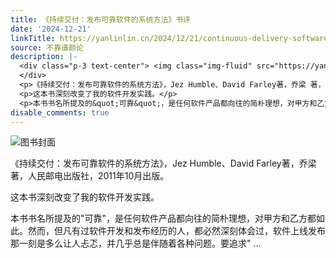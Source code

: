 ```yaml
---
title: 《持续交付：发布可靠软件的系统方法》书评
date: '2024-12-21'
linkTitle: https://yanlinlin.cn/2024/12/21/continuous-delivery-software-book-review/
source: 不靠谱颜论
description: |-
  <div class="p-3 text-center"> <img class="img-fluid" src="https://yanlinlin.cn/images/2024/1221/book-cover.png" alt="图书封面">
  </div>
  <p>《持续交付：发布可靠软件的系统方法》，Jez Humble、David Farley著，乔梁 著，人民邮电出版社，2011年10月出版。</p>
  <p>这本书深刻改变了我的软件开发实践。</p>
  <p>本书书名所提及的&quot;可靠&quot;，是任何软件产品都向往的简朴理想，对甲方和乙方都如此。然而，但凡有过软件开发和发布经历的人，都必然深刻体会过，软件上线发布那一刻是多么让人忐忑，并几乎总是伴随着各种问题。要追求&quot ...
disable_comments: true
---
```

<div class="p-3 text-center"> <img class="img-fluid" src="https://yanlinlin.cn/images/2024/1221/book-cover.png" alt="图书封面">
</div>
<p>《持续交付：发布可靠软件的系统方法》，Jez Humble、David Farley著，乔梁 著，人民邮电出版社，2011年10月出版。</p>
<p>这本书深刻改变了我的软件开发实践。</p>
<p>本书书名所提及的&quot;可靠&quot;，是任何软件产品都向往的简朴理想，对甲方和乙方都如此。然而，但凡有过软件开发和发布经历的人，都必然深刻体会过，软件上线发布那一刻是多么让人忐忑，并几乎总是伴随着各种问题。要追求&quot ...